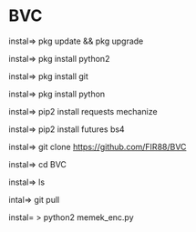 # BVC

instal=>   pkg update && pkg upgrade 

instal=>   pkg install python2 

instal=>   pkg install git 

instal=>   pkg install python 

instal=>   pip2 install requests mechanize 

instal=>   pip2 install futures bs4  

instal=>   git clone https://github.com/FIR88/BVC

instal=>   cd BVC

instal=>   ls 

intal=>     git pull

instal= >  python2 memek_enc.py
